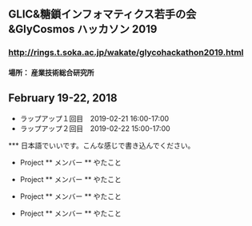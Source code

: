 
## GLIC&糖鎖インフォマティクス若手の会&GlyCosmos ハッカソン 2019

### http://rings.t.soka.ac.jp/wakate/glycohackathon2019.html

#### 場所： 産業技術総合研究所

## February 19-22, 2018
* ラップアップ１回目　2019-02-21 16:00-17:00
* ラップアップ２回目　2019-02-22 15:00-17:00

*** 日本語でいいです。こんな感じで書き込んでください。


* Project
** メンバー
** やたこと

* Project
** メンバー
** やたこと

* Project
** メンバー
** やたこと

* Project
** メンバー
** やたこと


